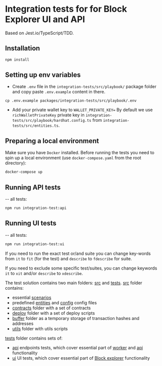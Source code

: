 # Integration tests for for Block Explorer UI and API

Based on Jest.io/TypeScript/TDD.

## Installation

```bash
npm install
```

## Setting up env variables

- Create `.env` file in the `integration-tests/src/playbook/` package folder and copy paste `.env.example` content in there.
```
cp .env.example packages/integration-tests/src/playbook/.env
```

- Add your private wallet key to `WALLET_PRIVATE_KEY=` By default we use `richWalletPrivateKey` private key in `integration-tests/src/playbook/hardhat.config.ts` from `integration-tests/src/entities.ts`. 

## Preparing a local environment

Make sure you have `Docker` installed. Before running the tests you need to spin up a local environment (use `docker-compose.yaml` from the root directory):
```bash
docker-compose up
```

## Running API tests
--
all tests:

```bash
npm run integration-test:api 
```
## Running UI tests
--
all tests:

```bash
npm run integration-test:ui 
```

If you need to run the exact test or/and suite you can change 
key-words from `it` to `fit` (for the test) and `describe` to `fdescribe` for suite.

If you need to exclude some specific test/suites, you can change keywords `it` to `xit` and/or
`describe` to `xdescribe`.

The test solution contains two main folders: [src](./src) and [tests](./tests).
[src](./src) folder contains: 
- essential [scenarios](./src/playbook/scenarios/)
- predefined [entities](./src/entities.ts) and [config](./src/config.ts) config files
- [contracts](./src/playbook/contracts/) folder with a set of contracts
- [deploy](./src/playbook/deploy/) folder with a set of deploy scripts
- [buffer](./src/playbook/buffer/) folder as a temporary storage of transaction hashes and addresses 
- [utils](./src/playbook/utils/) folder with utils scripts

[tests](./tests) folder contains sets of:
- [api](./tests/api/) endpoints tests, which cover essential part of [worker](../packages/worker/) and [api](../packages/api/) functionality
- [ui](./tests/ui/) UI tests, which cover essential part of [Block explorer](../packages/app/) functionality
